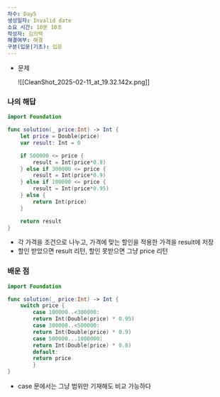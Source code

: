 ```yaml
---
차수: Day5
생성일자: Invalid date
소요 시간: 10분 10초
작성자: 김의택
해결여부: 해결
구분(입문|기초): 입문
---
```

- 문제
    
    ![[CleanShot_2025-02-11_at_19.32.142x.png]]
    

### 나의 해답

```Swift
import Foundation

func solution(_ price:Int) -> Int {
    let price = Double(price)
    var result: Int = 0

    if 500000 <= price {
        result = Int(price*0.8)
    } else if 300000 <= price {
        result = Int(price*0.9)
    } else if 100000 <= price {
        result = Int(price*0.95)
    } else {
        return Int(price)
    }

    return result
}
```

- 각 가격을 조건으로 나누고, 가격에 맞는 할인을 적용한 가격을 result에 저장
- 할인 받았으면 result 리턴, 할인 못받으면 그냥 price 리턴

  

### 배운 점

```Swift
import Foundation

func solution(_ price:Int) -> Int {
    switch price {
        case 100000..<300000:
        return Int(Double(price) * 0.95)
        case 300000..<500000:
        return Int(Double(price) * 0.9)
        case 500000...1000000:
        return Int(Double(price) * 0.8)
        default:
        return price
		}
}
```

- case 문에서는 그냥 범위만 기재해도 비교 가능하다
